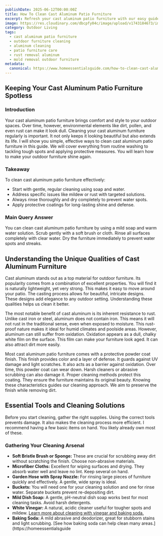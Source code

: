 ```yaml
---
publishDate: 2025-06-12T00:00:00Z
title: How To Clean Cast Aluminum Patio Furniture
excerpt: Refresh your cast aluminum patio furniture with our easy guide. Learn gentle cleaning methods, remove tough stains, and protect your outdoor pieces.
image: https://res.cloudinary.com/dbcpfy04c/image/upload/v1743184673/images_k6zam3.png
category: Outdoor Living
tags:
  - cast aluminum patio furniture
  - outdoor furniture cleaning
  - aluminum cleaning
  - patio furniture care
  - rust removal aluminum
  - mold removal outdoor furniture
metadata:
  canonical: https://www.homeessentialsguide.com/how-to-clean-cast-aluminum-patio-furniture
---
```


## Keeping Your Cast Aluminum Patio Furniture Spotless

### Introduction

Your cast aluminum patio furniture brings comfort and style to your outdoor spaces. Over time, however, environmental elements like dirt, pollen, and even rust can make it look dull. Cleaning your cast aluminum furniture regularly is important. It not only keeps it looking beautiful but also extends its life. I will show you simple, effective ways to clean cast aluminum patio furniture in this guide. We will cover everything from routine washing to tackling tough spots and applying protective measures. You will learn how to make your outdoor furniture shine again.

### Takeaway

To clean cast aluminum patio furniture effectively:
*   Start with gentle, regular cleaning using soap and water.
*   Address specific issues like mildew or rust with targeted solutions.
*   Always rinse thoroughly and dry completely to prevent water spots.
*   Apply protective coatings for long-lasting shine and defense.

### Main Query Answer

You can clean cast aluminum patio furniture by using a mild soap and warm water solution. Scrub gently with a soft brush or cloth. Rinse all surfaces completely with clear water. Dry the furniture immediately to prevent water spots and streaks.

## Understanding the Unique Qualities of Cast Aluminum Furniture

Cast aluminum stands out as a top material for outdoor furniture. Its popularity comes from a combination of excellent properties. You will find it is naturally lightweight, yet very strong. This makes it easy to move around your patio. The casting process allows for beautiful, intricate designs. These designs add elegance to any outdoor setting. Understanding these qualities helps us clean it better.

The most notable benefit of cast aluminum is its inherent resistance to rust. Unlike cast iron or steel, aluminum does not contain iron. This means it will not rust in the traditional sense, even when exposed to moisture. This rust-proof nature makes it ideal for humid climates and poolside areas. However, aluminum can still suffer from oxidation. Oxidation appears as a dull, chalky white film on the surface. This film can make your furniture look aged. It can also attract dirt more easily.

Most cast aluminum patio furniture comes with a protective powder coat finish. This finish provides color and a layer of defense. It guards against UV damage and light scratches. It also acts as a barrier against oxidation. Over time, this powder coat can wear down. Harsh cleaners or abrasive scrubbing can also damage it. Proper cleaning methods protect this coating. They ensure the furniture maintains its original beauty. Knowing these characteristics guides our cleaning approach. We aim to preserve the finish while removing dirt.

## Essential Tools and Cleaning Solutions

Before you start cleaning, gather the right supplies. Using the correct tools prevents damage. It also makes the cleaning process more efficient. I recommend having a few basic items on hand. You likely already own most of these.

### Gathering Your Cleaning Arsenal

*   **Soft Bristle Brush or Sponge:** These are crucial for scrubbing away dirt without scratching the finish. Choose non-abrasive materials.
*   **Microfiber Cloths:** Excellent for wiping surfaces and drying. They absorb water well and leave no lint. Keep several on hand.
*   **Garden Hose with Spray Nozzle:** For rinsing large pieces of furniture quickly and effectively. A gentle, wide spray is ideal.
*   **Buckets:** You will need one for your cleaning solution and one for rinse water. Separate buckets prevent re-depositing dirt.
*   **Mild Dish Soap:** A gentle, pH-neutral dish soap works best for most cleaning tasks. Avoid harsh detergents.
*   **White Vinegar:** A natural, acidic cleaner useful for tougher spots and mildew. [Learn more about cleaning with vinegar and baking soda.](https://homeessentialsguide.com/how-to-clean-with-vinegar-and-baking-soda)
*   **Baking Soda:** A mild abrasive and deodorizer, great for stubborn stains and light scrubbing. [See how baking soda can help clean many areas.](https://homeessentialsguide